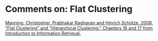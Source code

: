 # Comments on: Flat Clustering
[Manning, Christopher, Prabhakar Raghavan and Hinrich Schütze.  2008. “Flat Clustering” and “Hierarchical Clustering.” Chapters 16 and 17 from Introduction to Information Retrieval.](http://nlp.stanford.edu/IR-book/)